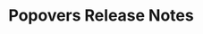 <!-- Release notes authoring guidelines: http://keepachangelog.com/ -->

# Popovers Release Notes

<!-- ## [Unreleased] -->

<!-- ## [VERSION] -->
